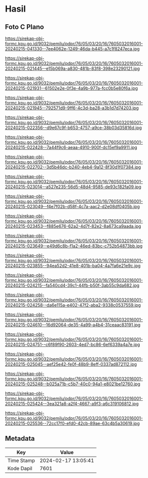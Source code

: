 # Hasil

## Foto C Plano

https://sirekap-obj-formc.kpu.go.id/9032/pemilu/pdpr/76/05/03/20/16/7605032016001-20240215-041330--7ee4062e-1249-46da-b445-a7c1f8247eca.jpg

https://sirekap-obj-formc.kpu.go.id/9032/pemilu/pdpr/76/05/03/20/16/7605032016001-20240215-021445--e15b069a-a830-481b-83f8-398e23290121.jpg

https://sirekap-obj-formc.kpu.go.id/9032/pemilu/pdpr/76/05/03/20/16/7605032016001-20240215-021931--61502e2e-0f3e-4a9b-977a-fcc0b5e80f6a.jpg

https://sirekap-obj-formc.kpu.go.id/9032/pemilu/pdpr/76/05/03/20/16/7605032016001-20240215-021945--792571d9-9ff6-4c3d-ba28-a3b1d7d74203.jpg

https://sirekap-obj-formc.kpu.go.id/9032/pemilu/pdpr/76/05/03/20/16/7605032016001-20240215-022356--d9e67c9f-b653-4757-a9ce-38b03d35816d.jpg

https://sirekap-obj-formc.kpu.go.id/9032/pemilu/pdpr/76/05/03/20/16/7605032016001-20240215-022428--7a44f9c6-aeaa-4910-900f-dc15ef9a9911.jpg

https://sirekap-obj-formc.kpu.go.id/9032/pemilu/pdpr/76/05/03/20/16/7605032016001-20240215-022702--3d5b46dc-b240-4eb4-9a12-8f30d1f07384.jpg

https://sirekap-obj-formc.kpu.go.id/9032/pemilu/pdpr/76/05/03/20/16/7605032016001-20240215-023014--a527e235-56d5-48d4-9585-de93c182fa09.jpg

https://sirekap-obj-formc.kpu.go.id/9032/pemilu/pdpr/76/05/03/20/16/7605032016001-20240215-023049--f4e7f02b-d58f-4c7a-aac2-d2e08df0405b.jpg

https://sirekap-obj-formc.kpu.go.id/9032/pemilu/pdpr/76/05/03/20/16/7605032016001-20240215-023453--f885e676-62a2-4d7f-82e2-8a673ca9aada.jpg

https://sirekap-obj-formc.kpu.go.id/9032/pemilu/pdpr/76/05/03/20/16/7605032016001-20240215-023649--e49d6c8b-f1a2-46ed-83bc-c752b54873bb.jpg

https://sirekap-obj-formc.kpu.go.id/9032/pemilu/pdpr/76/05/03/20/16/7605032016001-20240215-023855--94ea52d2-41e8-401b-ba04-4a7fa6e21e9c.jpg

https://sirekap-obj-formc.kpu.go.id/9032/pemilu/pdpr/76/05/03/20/16/7605032016001-20240215-024215--fa540cd4-39c1-44fb-b50f-3ab55c9da682.jpg

https://sirekap-obj-formc.kpu.go.id/9032/pemilu/pdpr/76/05/03/20/16/7605032016001-20240215-024258--da6e115a-e402-47f2-aba2-9338c0537559.jpg

https://sirekap-obj-formc.kpu.go.id/9032/pemilu/pdpr/76/05/03/20/16/7605032016001-20240215-024610--16d92064-de35-4a99-a4b4-31ceaac83191.jpg

https://sirekap-obj-formc.kpu.go.id/9032/pemilu/pdpr/76/05/03/20/16/7605032016001-20240215-024751--c6f89f90-2603-4ed7-bc86-6ef6339a4a7e.jpg

https://sirekap-obj-formc.kpu.go.id/9032/pemilu/pdpr/76/05/03/20/16/7605032016001-20240215-025045--aef25e42-fe0f-48b9-8eff-0337ad872112.jpg

https://sirekap-obj-formc.kpu.go.id/9032/pemilu/pdpr/76/05/03/20/16/7605032016001-20240215-025248--b025a71b-c5b7-40c0-94a1-e8021be12760.jpg

https://sirekap-obj-formc.kpu.go.id/9032/pemilu/pdpr/76/05/03/20/16/7605032016001-20240215-025424--3ea321a8-a2f4-4667-a9f3-a6c319106812.jpg

https://sirekap-obj-formc.kpu.go.id/9032/pemilu/pdpr/76/05/03/20/16/7605032016001-20240215-025536--72cc17f0-efd0-42cb-89ae-63c4b5a30619.jpg


## Metadata

| Key        | Value               |
| ---------- | ------------------- |
| Time Stamp | 2024-02-17 13:05:41 |
| Kode Dapil | 7601                |



